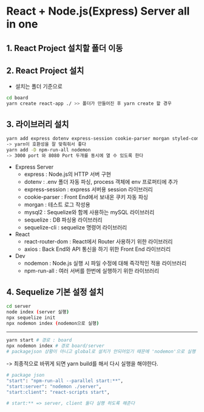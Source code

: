 # React + Node.js(Express) Server all in one

## 1. React Project 설치할 폴더 이동

## 2. React Project 설치

- 설치는 폴더 기준으로

```sh
cd board
yarn create react-app ./ >> 폴더가 만들어진 후 yarn create 할 경우
```

## 3. 라이브러리 설치

```sh
yarn add express dotenv express-session cookie-parser morgan styled-components react-router-dom mysql2 sequelize sequelize-cli axios
-> yarn이 호환성을 잘 맞춰줘서 좋다
yarn add -D npm-run-all nodemon
-> 3000 port 와 8080 Port 두개를 동시에 열 수 있도록 한다
```

- Express Server
  - express : Node.js의 HTTP 서버 구현
  - dotenv : .env 폴더 자동 파싱, process 객체에 env 프로퍼티에 추가
  - express-session : express 서버용 session 라이브러리
  - cookie-parser : Front End에서 보내온 쿠키 자동 파싱
  - morgan : 테스트 로그 작성용
  - mysql2 : Sequelize와 함께 사용하는 mySQL 라이브러리
  - sequelize : DB 파싱용 라이브러리
  - sequelize-cli : sequelize 명령어 라이브러리
- React
  - react-router-dom : React에서 Router 사용하기 위한 라이브러리
  - axios : Back End와 API 통신을 하기 위한 Front End 라이브러리
- Dev
  - nodemon : Node.js 실행 시 파일 수정에 대해 즉각적인 적용 라이브러리
  - npm-run-all : 여러 서버를 한번에 실행하기 위한 라이브러리

## 4. Sequelize 기본 설정 설치

```sh
cd server
node index (server 실행)
npx sequelize init
npx nodemon index (nodemon으로 실행)
```

---

```sh
yarn start # 경로 : board
npx nodemon index # 경로 board/server
# packagejson 상황이 아니고 global로 설치가 안되어있기 때문에 'nodemon'으로 실행 안한다
```

-> 최종적으로 바뀌게 되면 yarn build를 해서 다시 실행을 해야한다.

```sh
# package json
"start": "npm-run-all --parallel start:**",
"start:server": "nodemon ./server",
"start:client": "react-scripts start",

# start:** => server, client 둘다 실행 하도록 해준다
```
